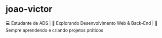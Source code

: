 # joao-victor
💻 Estudante de ADS | 🚀 Explorando Desenvolvimento Web &amp; Back-End | 🌱 Sempre aprendendo e criando projetos práticos

